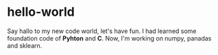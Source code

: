 # hello-world
Say hallo to my new code world, let's have fun.
I had learned some foundation code of **Pyhton** and **C**.
Now, I'm working on numpy, panadas and sklearn.
